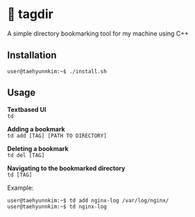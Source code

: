 # :bookmark: tagdir
A simple directory bookmarking tool for my machine using C++
 
## Installation
```console
user@taehyunnkim:~$ ./install.sh
```
 
## Usage
**Textbased UI**\
`td`
 
**Adding a bookmark**\
`td add [TAG] [PATH TO DIRECTORY]`

**Deleting a bookmark**\
`td del [TAG]`
 
**Navigating to the bookmarked directory**\
`td [TAG]`
 
Example:
```console
user@taehyunnkim:~$ td add nginx-log /var/log/nginx/
user@taehyunnkim:~$ td nginx-log
```
